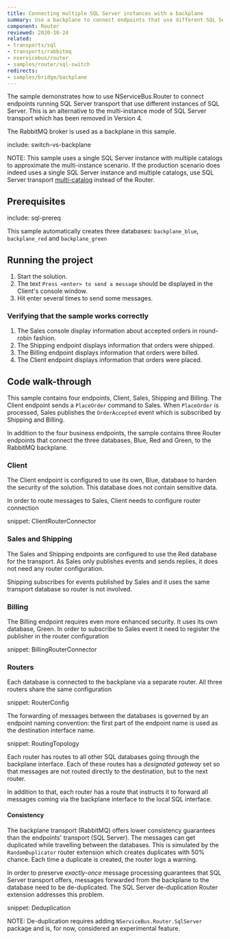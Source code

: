 ```yaml
---
title: Connecting multiple SQL Server instances with a backplane
summary: Use a backplane to connect endpoints that use different SQL Server instances 
component: Router
reviewed: 2020-10-24
related:
- transports/sql
- transports/rabbitmq
- nservicebus/router
- samples/router/sql-switch
redirects:
- samples/bridge/backplane 
---
```


The sample demonstrates how to use NServiceBus.Router to connect endpoints running SQL Server transport that use different instances of SQL Server. This is an alternative to the multi-instance mode of SQL Server transport which has been removed in Version 4.

The RabbitMQ broker is used as a backplane in this sample. 

include: switch-vs-backplane

NOTE: This sample uses a single SQL Server instance with multiple catalogs to approximate the multi-instance scenario. If the production scenario does indeed uses a single SQL Server instance and multiple catalogs, use SQL Server transport [multi-catalog](/transports/sql/addressing.md#resolution-catalog) instead of the Router.
 

## Prerequisites

include: sql-prereq

This sample automatically creates three databases: `backplane_blue`, `backplane_red` and `backplane_green`


## Running the project

 1. Start the solution.
 1. The text `Press <enter> to send a message` should be displayed in the Client's console window.
 1. Hit enter several times to send some messages.


### Verifying that the sample works correctly

 1. The Sales console display information about accepted orders in round-robin fashion.
 1. The Shipping endpoint displays information that orders were shipped.
 1. The Billing endpoint displays information that orders were billed.
 1. The Client endpoint displays information that orders were placed.


## Code walk-through

This sample contains four endpoints, Client, Sales, Shipping and Billing. The Client endpoint sends a `PlaceOrder` command to Sales. When `PlaceOrder` is processed, Sales publishes the `OrderAccepted` event which is subscribed by Shipping and Billing.

In addition to the four business endpoints, the sample contains three Router endpoints that connect the three databases, Blue, Red and Green, to the RabbitMQ backplane.


### Client

The Client endpoint is configured to use its own, Blue, database to harden the security of the solution. This database does not contain sensitive data.

In order to route messages to Sales, Client needs to configure router connection

snippet: ClientRouterConnector


### Sales and Shipping

The Sales and Shipping endpoints are configured to use the Red database for the transport. As Sales only publishes events and sends replies, it does not need any router configuration.

Shipping subscribes for events published by Sales and it uses the same transport database so router is not involved.


### Billing

The Billing endpoint requires even more enhanced security. It uses its own database, Green. In order to subscribe to Sales event it need to register the publisher in the router configuration

snippet: BillingRouterConnector


### Routers

Each database is connected to the backplane via a separate router. All three routers share the same configuration

snippet: RouterConfig

The forwarding of messages between the databases is governed by an endpoint naming convention: the first part of the endpoint name is used as the destination interface name.

snippet: RoutingTopology

Each router has routes to all other SQL databases going through the backplane interface. Each of these routes has a *designated gateway* set so that messages are not routed directly to the destination, but to the next router.

In addition to that, each router has a route that instructs it to forward all messages coming via the backplane interface to the local SQL interface.


#### Consistency

The backplane transport (RabbitMQ) offers lower consistency guarantees than the endpoints' transport (SQL Server). The messages can get duplicated while travelling between the databases. This is simulated by the `RandomDuplicator` router extension which creates duplicates with 50% chance. Each time a duplicate is created, the router logs a warning.

In order to preserve *exactly-once* message processing guarantees that SQL Server transport offers, messages forwarded from the backplane to the database need to be de-duplicated. The SQL Server de-duplication Router extension addresses this problem.

snippet: Deduplication

NOTE: De-duplication requires adding `NServiceBus.Router.SqlServer` package and is, for now, considered an experimental feature.

